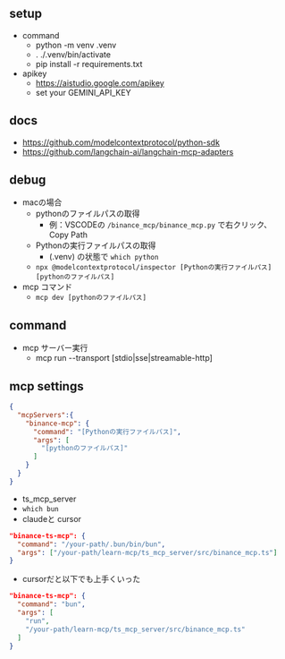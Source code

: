 ## setup
- command
  - python -m venv .venv
  - . ./.venv/bin/activate
  - pip install -r requirements.txt 
- apikey
  - https://aistudio.google.com/apikey
  - set your GEMINI_API_KEY


## docs
- https://github.com/modelcontextprotocol/python-sdk
- https://github.com/langchain-ai/langchain-mcp-adapters


## debug
- macの場合
  - pythonのファイルパスの取得
      - 例：VSCODEの `/binance_mcp/binance_mcp.py` で右クリック、Copy Path
  - Pythonの実行ファイルパスの取得
      - (.venv) の状態で `which python`
  - `npx @modelcontextprotocol/inspector [Pythonの実行ファイルパス] [pythonのファイルパス]`
- mcp コマンド
  - `mcp dev [pythonのファイルパス]`

## command
- mcp サーバー実行
  - mcp run --transport [stdio|sse|streamable-http]

## mcp settings
```json
{
  "mcpServers":{
    "binance-mcp": {
      "command": "[Pythonの実行ファイルパス]",
      "args": [
        "[pythonのファイルパス]"
      ]
    }
  }
}
```

- ts_mcp_server
- `which bun`
- claudeと cursor
```json
"binance-ts-mcp": {
  "command": "/your-path/.bun/bin/bun",
  "args": ["/your-path/learn-mcp/ts_mcp_server/src/binance_mcp.ts"]
}
```

- cursorだと以下でも上手くいった
```json
"binance-ts-mcp": {
  "command": "bun",
  "args": [
    "run",
    "/your-path/learn-mcp/ts_mcp_server/src/binance_mcp.ts"
  ]
}
````
